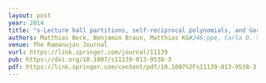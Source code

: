 ```yaml
---
layout: post
year: 2014
title: "s-Lecture hall partitions, self-reciprocal polynomials, and Gorenstein cones"
authors: Matthias Beck, Benjamin Braun, Matthias K&#246;ppe, Carla D. Savage, Zafeirakis Zafeirakopoulos
venue: The Ramanujan Journal
vurl: https://link.springer.com/journal/11139
pub: https://doi.org/10.1007/s11139-013-9538-3
pdf: https://link.springer.com/content/pdf/10.1007%2Fs11139-013-9538-3.pdf
---
```

